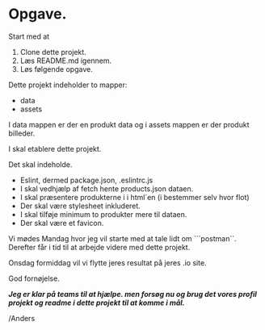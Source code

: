 # Opgave.

Start med at

1. Clone dette projekt.
2. Læs README.md igennem.
3. Løs følgende opgave.

Dette projekt indeholder to mapper:

* data
* assets

I data mappen er der en produkt data og i assets mappen er der produkt billeder.

I skal etablere dette projekt.

Det skal indeholde.

* Eslint, dermed package.json, .eslintrc.js
* I skal vedhjælp af fetch hente products.json dataen.
* I skal præsentere produkterne i i html´en (i bestemmer selv hvor flot)
* Der skal være stylesheet inkluderet.
* I skal tilføje minimum to produkter mere til dataen.
* Der skal være et favicon.

Vi mødes Mandag hvor jeg vil starte med at tale lidt om ```postman``. Derefter får i tid til at arbejde videre med dette projekt.

Onsdag formiddag vil vi flytte jeres resultat på jeres .io site.

God fornøjelse. 

***Jeg er klar på teams til at hjælpe. men forsøg nu og brug det vores profil projekt og readme i dette projekt til at komme i mål.***

/Anders

